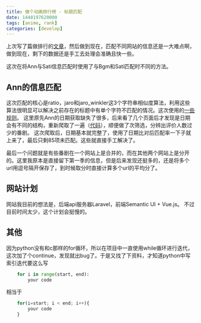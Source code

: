 ```yaml
---
title: 做个动画排行榜 - 标题匹配
date: 1448197620000
tags: [anime, rank]
categories: [develop]
---
```


上次写了篇做排行的[文章][1]，然后做到现在，匹配不同网站的信息还是一大难点啊，做到现在，剩下的数据还是手工去处理会准确且快一些。

这次在将Ann与Sati信息匹配时使用了与Bgm和Sati匹配时不同的方法。

<!-- more -->

## Ann的信息匹配 ##
这次匹配的核心是ratio，jaro和jaro_winkler这3个字符串相似度算法，利用这些算法很明显可以解决之前存在的标题中有单个字符不匹配的情况。这次使用的[一些规则][2]。
这里原先Ann的日期获取缺失了很多，后来看了几个页面后才发现是日期会有不同的结构，重新爬取了一遍（[代码][3]），顺便做了次筛选，分辨出评价人数过少的番剧。
这次爬取后，日期基本就完整了，使用了日期比对后匹配率一下子就上来了，最后只剩85项未匹配。这些就直接手工解决了。

最后一个问题就是有些番剧在一个网站上是合并的，而在其他两个网站上是分开的。这里我原本是直接留下第一季的信息，但是后来发现还挺多的，还是将多个url用逗号隔开保存了，到时候取分时直接计算多个url的平均分了。

## 网站计划 ##
网站我目前的想法是，后端api服务器Laravel，前端Semantic UI + Vue.js。
不过目前时间太少，这个计划会挺慢的。

## 其他 ##
因为python没有和c那样的for循环，所以在项目中一直使用while循环进行迭代，这次加了个continue，发现就出bug了。于是又找了下资料，才知道python中写索引迭代要这么写
```python
    for i in range(start, end):
        your code
```
相当于
```python
    for(i=start; i < end; i++){
        your code
    }
```

  [1]: /2015/11/19/做一个多网站的动画排行榜吧
  [2]: https://github.com/Frezc/Anime-Statistics-Crawl/blob/master/name_compare_rule.md
  [3]: https://github.com/Frezc/Anime-Statistics-Crawl/blob/master/anime_statistics/spiders/ANNConsSpider.py